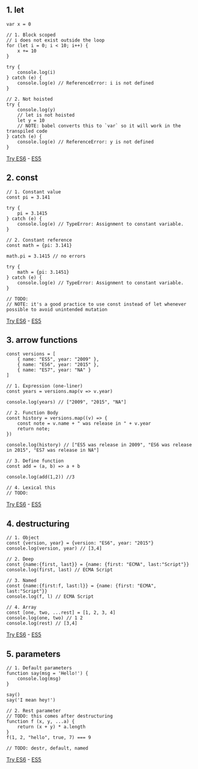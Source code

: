 ## 1. let       		
``` 
var x = 0

// 1. Block scoped
// i does not exist outside the loop
for (let i = 0; i < 10; i++) {
    x += 10
}

try {
    console.log(i)
} catch (e) {
    console.log(e) // ReferenceError: i is not defined
}

// 2. Not hoisted
try {
	console.log(y)
	// let is not hoisted
    let y = 10
	// NOTE: babel converts this to `var` so it will work in the transpiled code
} catch (e) {
    console.log(e) // ReferenceError: y is not defined
}
```
<a target="_blank" href="https://babeljs.io/repl/#?evaluate=true&presets=stage-3&code=var%20x%20%3D%200%0D%0A%0D%0A%2F%2F%201.%20Block%20scoped%0D%0A%2F%2F%20i%20does%20not%20exist%20outside%20the%20loop%0D%0Afor%20(let%20i%20%3D%200%3B%20i%20%3C%2010%3B%20i%2B%2B)%20%7B%0D%0A%20%20%20%20x%20%2B%3D%2010%0D%0A%7D%0D%0A%0D%0Atry%20%7B%0D%0A%20%20%20%20console.log(i)%0D%0A%7D%20catch%20(e)%20%7B%0D%0A%20%20%20%20console.log(e)%20%2F%2F%20ReferenceError%3A%20i%20is%20not%20defined%0D%0A%7D%0D%0A%0D%0A%2F%2F%202.%20Not%20hoisted%0D%0Atry%20%7B%0D%0A%09console.log(y)%0D%0A%09%2F%2F%20let%20is%20not%20hoisted%0D%0A%20%20%20%20let%20y%20%3D%2010%0D%0A%09%2F%2F%20NOTE%3A%20babel%20converts%20this%20to%20%60var%60%20so%20it%20will%20work%20in%20the%20transpiled%20code%0D%0A%7D%20catch%20(e)%20%7B%0D%0A%20%20%20%20console.log(e)%20%2F%2F%20ReferenceError%3A%20y%20is%20not%20defined%0D%0A%7D">Try ES6</a> - <a target="_blank" href="https://babeljs.io/repl/#?evaluate=true&presets=es2015%2Cstage-3&code=var%20x%20%3D%200%0D%0A%0D%0A%2F%2F%201.%20Block%20scoped%0D%0A%2F%2F%20i%20does%20not%20exist%20outside%20the%20loop%0D%0Afor%20(let%20i%20%3D%200%3B%20i%20%3C%2010%3B%20i%2B%2B)%20%7B%0D%0A%20%20%20%20x%20%2B%3D%2010%0D%0A%7D%0D%0A%0D%0Atry%20%7B%0D%0A%20%20%20%20console.log(i)%0D%0A%7D%20catch%20(e)%20%7B%0D%0A%20%20%20%20console.log(e)%20%2F%2F%20ReferenceError%3A%20i%20is%20not%20defined%0D%0A%7D%0D%0A%0D%0A%2F%2F%202.%20Not%20hoisted%0D%0Atry%20%7B%0D%0A%09console.log(y)%0D%0A%09%2F%2F%20let%20is%20not%20hoisted%0D%0A%20%20%20%20let%20y%20%3D%2010%0D%0A%09%2F%2F%20NOTE%3A%20babel%20converts%20this%20to%20%60var%60%20so%20it%20will%20work%20in%20the%20transpiled%20code%0D%0A%7D%20catch%20(e)%20%7B%0D%0A%20%20%20%20console.log(e)%20%2F%2F%20ReferenceError%3A%20y%20is%20not%20defined%0D%0A%7D">ES5</a>

## 2. const       		
``` 
// 1. Constant value
const pi = 3.141

try {
    pi = 3.1415
} catch (e) {
    console.log(e) // TypeError: Assignment to constant variable.
}

// 2. Constant reference
const math = {pi: 3.141} 

math.pi = 3.1415 // no errors

try {
    math = {pi: 3.1451}
} catch (e) {
    console.log(e) // TypeError: Assignment to constant variable.
}

// TODO: 
// NOTE: it's a good practice to use const instead of let whenever possible to avoid unintended mutation
```
<a target="_blank" href="https://babeljs.io/repl/#?evaluate=true&presets=stage-3&code=%2F%2F%201.%20Constant%20value%0D%0Aconst%20pi%20%3D%203.141%0D%0A%0D%0Atry%20%7B%0D%0A%20%20%20%20pi%20%3D%203.1415%0D%0A%7D%20catch%20(e)%20%7B%0D%0A%20%20%20%20console.log(e)%20%2F%2F%20TypeError%3A%20Assignment%20to%20constant%20variable.%0D%0A%7D%0D%0A%0D%0A%2F%2F%202.%20Constant%20reference%0D%0Aconst%20math%20%3D%20%7Bpi%3A%203.141%7D%20%0D%0A%0D%0Amath.pi%20%3D%203.1415%20%2F%2F%20no%20errors%0D%0A%0D%0Atry%20%7B%0D%0A%20%20%20%20math%20%3D%20%7Bpi%3A%203.1451%7D%0D%0A%7D%20catch%20(e)%20%7B%0D%0A%20%20%20%20console.log(e)%20%2F%2F%20TypeError%3A%20Assignment%20to%20constant%20variable.%0D%0A%7D%0D%0A%0D%0A%2F%2F%20TODO%3A%20%0D%0A%2F%2F%20NOTE%3A%20it's%20a%20good%20practice%20to%20use%20const%20instead%20of%20let%20whenever%20possible%20to%20avoid%20unintended%20mutation">Try ES6</a> - <a target="_blank" href="https://babeljs.io/repl/#?evaluate=true&presets=es2015%2Cstage-3&code=%2F%2F%201.%20Constant%20value%0D%0Aconst%20pi%20%3D%203.141%0D%0A%0D%0Atry%20%7B%0D%0A%20%20%20%20pi%20%3D%203.1415%0D%0A%7D%20catch%20(e)%20%7B%0D%0A%20%20%20%20console.log(e)%20%2F%2F%20TypeError%3A%20Assignment%20to%20constant%20variable.%0D%0A%7D%0D%0A%0D%0A%2F%2F%202.%20Constant%20reference%0D%0Aconst%20math%20%3D%20%7Bpi%3A%203.141%7D%20%0D%0A%0D%0Amath.pi%20%3D%203.1415%20%2F%2F%20no%20errors%0D%0A%0D%0Atry%20%7B%0D%0A%20%20%20%20math%20%3D%20%7Bpi%3A%203.1451%7D%0D%0A%7D%20catch%20(e)%20%7B%0D%0A%20%20%20%20console.log(e)%20%2F%2F%20TypeError%3A%20Assignment%20to%20constant%20variable.%0D%0A%7D%0D%0A%0D%0A%2F%2F%20TODO%3A%20%0D%0A%2F%2F%20NOTE%3A%20it's%20a%20good%20practice%20to%20use%20const%20instead%20of%20let%20whenever%20possible%20to%20avoid%20unintended%20mutation">ES5</a>

## 3. arrow functions       		
``` 
const versions = [
    { name: "ES5", year: "2009" },
    { name: "ES6", year: "2015" },
    { name: "ES7", year: "NA" }
]

// 1. Expression (one-liner)  
const years = versions.map(v => v.year)

console.log(years) // ["2009", "2015", "NA"]

// 2. Function Body
const history = versions.map((v) => {
    const note = v.name + " was release in " + v.year
    return note;
})

console.log(history) // ["ES5 was release in 2009", "ES6 was release in 2015", "ES7 was release in NA"]

// 3. Define function
const add = (a, b) => a + b

console.log(add(1,2)) //3

// 4. Lexical this
// TODO: 

```
<a target="_blank" href="https://babeljs.io/repl/#?evaluate=true&presets=stage-3&code=const%20versions%20%3D%20%5B%0D%0A%20%20%20%20%7B%20name%3A%20%22ES5%22%2C%20year%3A%20%222009%22%20%7D%2C%0D%0A%20%20%20%20%7B%20name%3A%20%22ES6%22%2C%20year%3A%20%222015%22%20%7D%2C%0D%0A%20%20%20%20%7B%20name%3A%20%22ES7%22%2C%20year%3A%20%22NA%22%20%7D%0D%0A%5D%0D%0A%0D%0A%2F%2F%201.%20Expression%20(one-liner)%20%20%0D%0Aconst%20years%20%3D%20versions.map(v%20%3D%3E%20v.year)%0D%0A%0D%0Aconsole.log(years)%20%2F%2F%20%5B%222009%22%2C%20%222015%22%2C%20%22NA%22%5D%0D%0A%0D%0A%2F%2F%202.%20Function%20Body%0D%0Aconst%20history%20%3D%20versions.map((v)%20%3D%3E%20%7B%0D%0A%20%20%20%20const%20note%20%3D%20v.name%20%2B%20%22%20was%20release%20in%20%22%20%2B%20v.year%0D%0A%20%20%20%20return%20note%3B%0D%0A%7D)%0D%0A%0D%0Aconsole.log(history)%20%2F%2F%20%5B%22ES5%20was%20release%20in%202009%22%2C%20%22ES6%20was%20release%20in%202015%22%2C%20%22ES7%20was%20release%20in%20NA%22%5D%0D%0A%0D%0A%2F%2F%203.%20Define%20function%0D%0Aconst%20add%20%3D%20(a%2C%20b)%20%3D%3E%20a%20%2B%20b%0D%0A%0D%0Aconsole.log(add(1%2C2))%20%2F%2F3%0D%0A%0D%0A%2F%2F%204.%20Lexical%20this%0D%0A%2F%2F%20TODO%3A%20%0D%0A">Try ES6</a> - <a target="_blank" href="https://babeljs.io/repl/#?evaluate=true&presets=es2015%2Cstage-3&code=const%20versions%20%3D%20%5B%0D%0A%20%20%20%20%7B%20name%3A%20%22ES5%22%2C%20year%3A%20%222009%22%20%7D%2C%0D%0A%20%20%20%20%7B%20name%3A%20%22ES6%22%2C%20year%3A%20%222015%22%20%7D%2C%0D%0A%20%20%20%20%7B%20name%3A%20%22ES7%22%2C%20year%3A%20%22NA%22%20%7D%0D%0A%5D%0D%0A%0D%0A%2F%2F%201.%20Expression%20(one-liner)%20%20%0D%0Aconst%20years%20%3D%20versions.map(v%20%3D%3E%20v.year)%0D%0A%0D%0Aconsole.log(years)%20%2F%2F%20%5B%222009%22%2C%20%222015%22%2C%20%22NA%22%5D%0D%0A%0D%0A%2F%2F%202.%20Function%20Body%0D%0Aconst%20history%20%3D%20versions.map((v)%20%3D%3E%20%7B%0D%0A%20%20%20%20const%20note%20%3D%20v.name%20%2B%20%22%20was%20release%20in%20%22%20%2B%20v.year%0D%0A%20%20%20%20return%20note%3B%0D%0A%7D)%0D%0A%0D%0Aconsole.log(history)%20%2F%2F%20%5B%22ES5%20was%20release%20in%202009%22%2C%20%22ES6%20was%20release%20in%202015%22%2C%20%22ES7%20was%20release%20in%20NA%22%5D%0D%0A%0D%0A%2F%2F%203.%20Define%20function%0D%0Aconst%20add%20%3D%20(a%2C%20b)%20%3D%3E%20a%20%2B%20b%0D%0A%0D%0Aconsole.log(add(1%2C2))%20%2F%2F3%0D%0A%0D%0A%2F%2F%204.%20Lexical%20this%0D%0A%2F%2F%20TODO%3A%20%0D%0A">ES5</a>

## 4. destructuring       		
``` 
// 1. Object
const {version, year} = {version: "ES6", year: "2015"}
console.log(version, year) // [3,4]

// 2. Deep
const {name:{first, last}} = {name: {first: "ECMA", last:"Script"}}
console.log(first, last) // ECMA Script

// 3. Named
const {name:{first:f, last:l}} = {name: {first: "ECMA", last:"Script"}}
console.log(f, l) // ECMA Script

// 4. Array
const [one, two, ...rest] = [1, 2, 3, 4]
console.log(one, two) // 1 2
console.log(rest) // [3,4]
```
<a target="_blank" href="https://babeljs.io/repl/#?evaluate=true&presets=stage-3&code=%2F%2F%201.%20Object%0D%0Aconst%20%7Bversion%2C%20year%7D%20%3D%20%7Bversion%3A%20%22ES6%22%2C%20year%3A%20%222015%22%7D%0D%0Aconsole.log(version%2C%20year)%20%2F%2F%20%5B3%2C4%5D%0D%0A%0D%0A%2F%2F%202.%20Deep%0D%0Aconst%20%7Bname%3A%7Bfirst%2C%20last%7D%7D%20%3D%20%7Bname%3A%20%7Bfirst%3A%20%22ECMA%22%2C%20last%3A%22Script%22%7D%7D%0D%0Aconsole.log(first%2C%20last)%20%2F%2F%20ECMA%20Script%0D%0A%0D%0A%2F%2F%203.%20Named%0D%0Aconst%20%7Bname%3A%7Bfirst%3Af%2C%20last%3Al%7D%7D%20%3D%20%7Bname%3A%20%7Bfirst%3A%20%22ECMA%22%2C%20last%3A%22Script%22%7D%7D%0D%0Aconsole.log(f%2C%20l)%20%2F%2F%20ECMA%20Script%0D%0A%0D%0A%2F%2F%204.%20Array%0D%0Aconst%20%5Bone%2C%20two%2C%20...rest%5D%20%3D%20%5B1%2C%202%2C%203%2C%204%5D%0D%0Aconsole.log(one%2C%20two)%20%2F%2F%201%202%0D%0Aconsole.log(rest)%20%2F%2F%20%5B3%2C4%5D">Try ES6</a> - <a target="_blank" href="https://babeljs.io/repl/#?evaluate=true&presets=es2015%2Cstage-3&code=%2F%2F%201.%20Object%0D%0Aconst%20%7Bversion%2C%20year%7D%20%3D%20%7Bversion%3A%20%22ES6%22%2C%20year%3A%20%222015%22%7D%0D%0Aconsole.log(version%2C%20year)%20%2F%2F%20%5B3%2C4%5D%0D%0A%0D%0A%2F%2F%202.%20Deep%0D%0Aconst%20%7Bname%3A%7Bfirst%2C%20last%7D%7D%20%3D%20%7Bname%3A%20%7Bfirst%3A%20%22ECMA%22%2C%20last%3A%22Script%22%7D%7D%0D%0Aconsole.log(first%2C%20last)%20%2F%2F%20ECMA%20Script%0D%0A%0D%0A%2F%2F%203.%20Named%0D%0Aconst%20%7Bname%3A%7Bfirst%3Af%2C%20last%3Al%7D%7D%20%3D%20%7Bname%3A%20%7Bfirst%3A%20%22ECMA%22%2C%20last%3A%22Script%22%7D%7D%0D%0Aconsole.log(f%2C%20l)%20%2F%2F%20ECMA%20Script%0D%0A%0D%0A%2F%2F%204.%20Array%0D%0Aconst%20%5Bone%2C%20two%2C%20...rest%5D%20%3D%20%5B1%2C%202%2C%203%2C%204%5D%0D%0Aconsole.log(one%2C%20two)%20%2F%2F%201%202%0D%0Aconsole.log(rest)%20%2F%2F%20%5B3%2C4%5D">ES5</a>

## 5. parameters       		
``` 
// 1. Default parameters
function say(msg = 'Hello!') {
    console.log(msg)
}

say()
say('I mean hey!')

// 2. Rest parameter
// TODO: this comes after destructuring
function f (x, y, ...a) {
    return (x + y) * a.length
}
f(1, 2, "hello", true, 7) === 9

// TODO: destr, default, named
```
<a target="_blank" href="https://babeljs.io/repl/#?evaluate=true&presets=stage-3&code=%2F%2F%201.%20Default%20parameters%0D%0Afunction%20say(msg%20%3D%20'Hello!')%20%7B%0D%0A%20%20%20%20console.log(msg)%0D%0A%7D%0D%0A%0D%0Asay()%0D%0Asay('I%20mean%20hey!')%0D%0A%0D%0A%2F%2F%202.%20Rest%20parameter%0D%0A%2F%2F%20TODO%3A%20this%20comes%20after%20destructuring%0D%0Afunction%20f%20(x%2C%20y%2C%20...a)%20%7B%0D%0A%20%20%20%20return%20(x%20%2B%20y)%20*%20a.length%0D%0A%7D%0D%0Af(1%2C%202%2C%20%22hello%22%2C%20true%2C%207)%20%3D%3D%3D%209%0D%0A%0D%0A%2F%2F%20TODO%3A%20destr%2C%20default%2C%20named">Try ES6</a> - <a target="_blank" href="https://babeljs.io/repl/#?evaluate=true&presets=es2015%2Cstage-3&code=%2F%2F%201.%20Default%20parameters%0D%0Afunction%20say(msg%20%3D%20'Hello!')%20%7B%0D%0A%20%20%20%20console.log(msg)%0D%0A%7D%0D%0A%0D%0Asay()%0D%0Asay('I%20mean%20hey!')%0D%0A%0D%0A%2F%2F%202.%20Rest%20parameter%0D%0A%2F%2F%20TODO%3A%20this%20comes%20after%20destructuring%0D%0Afunction%20f%20(x%2C%20y%2C%20...a)%20%7B%0D%0A%20%20%20%20return%20(x%20%2B%20y)%20*%20a.length%0D%0A%7D%0D%0Af(1%2C%202%2C%20%22hello%22%2C%20true%2C%207)%20%3D%3D%3D%209%0D%0A%0D%0A%2F%2F%20TODO%3A%20destr%2C%20default%2C%20named">ES5</a>

